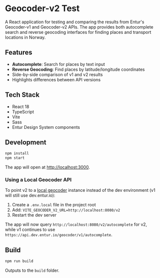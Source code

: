 # Geocoder-v2 Test

A React application for testing and comparing the results from Entur's Geocoder-v1 and Geocoder-v2 APIs. The app provides both autocomplete search and reverse geocoding interfaces for finding places and transport locations in Norway.

## Features

- **Autocomplete**: Search for places by text input
- **Reverse Geocoding**: Find places by latitude/longitude coordinates
- Side-by-side comparison of v1 and v2 results
- Highlights differences between API versions

## Tech Stack

- React 18
- TypeScript
- Vite
- Sass
- Entur Design System components

## Development

```bash
npm install
npm start
```

The app will open at [http://localhost:3000](http://localhost:3000).

### Using a Local Geocoder API

To point v2 to a [local geocoder](https://github.com/entur/geocoder/) instance instead of the dev environment (v1 will still use dev.entur.io):

1. Create a `.env.local` file in the project root
2. Add: `VITE_GEOCODER_V2_URL=http://localhost:8080/v2`
3. Restart the dev server

The app will now query `http://localhost:8080/v2/autocomplete` for v2, while v1 continues to use `https://api.dev.entur.io/geocoder/v1/autocomplete`.

## Build

```bash
npm run build
```

Outputs to the `build` folder.
